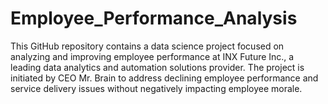 # Employee_Performance_Analysis
This GitHub repository contains a data science project focused on analyzing and improving employee performance at INX Future Inc., a leading data analytics and automation solutions provider. The project is initiated by CEO Mr. Brain to address declining employee performance and service delivery issues without negatively impacting employee morale.
